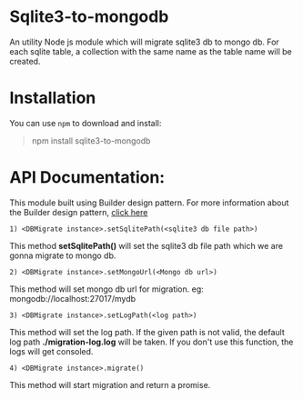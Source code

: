 # Sqlite3-to-mongodb

An utility Node js module which will migrate sqlite3 db to mongo db. For each sqlite table, a collection with the same name as the table name will be created.

# Installation
You can use `npm` to download and install:

> npm install sqlite3-to-mongodb


# API Documentation:


This module built using Builder design pattern. For more information about the Builder design pattern, [click here](https://medium.com/@sararavi14/builder-design-pattern-in-node-js-c942ac7354a9)


```
1) <DBMigrate instance>.setSqlitePath(<sqlite3 db file path>)
```
This method  **setSqlitePath()**  will set the sqlite3 db file path which we are gonna migrate to mongo db.


```
2) <DBMigrate instance>.setMongoUrl(<Mongo db url>)
```
This method will set mongo db url for migration.
eg: mongodb://localhost:27017/mydb


```
3) <DBMigrate instance>.setLogPath(<log path>)
```
This method will set the log path. 
If the given path is not valid, the default log path **./migration-log.log** will be taken. 
If you don't use this function, the logs will get consoled.


```
4) <DBMigrate instance>.migrate()

```
This method will start migration and return a promise.
